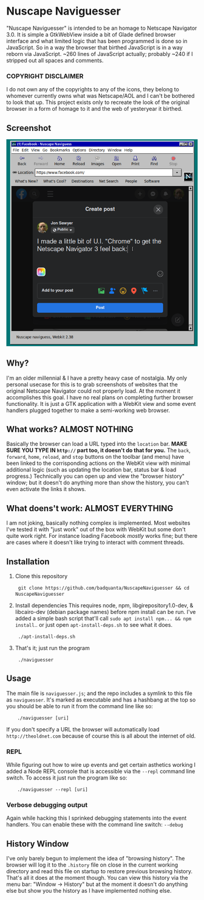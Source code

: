 # Nuscape Naviguesser

"Nuscape Naviguesser" is intended to be an homage to Netscape Navigator 3.0.  It is simple a GtkWebView inside a bit of Glade defined browser interface and what limited logic that has been programmed is done so in JavaScript. So in a way the browser that birthed JavaScript is in a way reborn via JavaScript. ~260 lines of JavaScript actually; probably ~240 if I stripped out all spaces and comments.

### COPYRIGHT DISCLAIMER

I do not own any of the copyrights to any of the icons, they belong to whomever currently owns what was Netscape/AOL and I can't be bothered to look that up.  This project exists only to recreate the look of the original browser in a form of homage to it and the web of yesteryear it birthed.

## Screenshot

![Screenshot](Screenshot_2023-03-26_10-36-47.png "A screenshot")

## Why?

I'm an older millennial & I have a pretty heavy case of nostalgia. My only personal usecase for this is to grab screenshots of websites that the original Netscape Navigator could not properly load.  At the moment it accomplishes this goal. I have no real plans on completing further browser functionality. It is just a GTK application with a WebKit view and some event handlers plugged together to make a semi-working web browser.

## What works? ALMOST NOTHING

Basically the browser can load a URL typed into the `location` bar. __MAKE SURE YOU TYPE IN `http://` part too, it doesn't do that for you.__ The `back`, `forward`, `home`, `reload`, and `stop` buttons on the toolbar (and menu) have been linked to the corrisponding actions on the WebKit view with minimal additional logic (such as updating the location bar, status bar & load progress.)  Technically you can open up and view the "browser history" window; but it doesn't do anything more than show the history, you can't even activate the links it shows.

## What doens't work: ALMOST EVERYTHING

I am not joking, basically nothing complex is implemented.  Most websites I've tested it with "just work" out of the box with WebKit but some don't quite work right.  For instance loading Facebook *mostly* works fine; but there are cases where it doesn't like trying to interact with comment threads.

## Installation

1. Clone this repository

        git clone https://github.com/badquanta/NuscapeNaviguesser && cd NuscapeNaviguesser

2. Install dependencies
This requires node, npm, libgirepository1.0-dev, & libcairo-dev (debian package names) before npm install can be run.  I've added a simple bash script that'll call `sudo apt install npm... && npm install`.. or just open `apt-install-deps.sh` to see what it does.

        ./apt-install-deps.sh

3. That's it; just run the program

        ./naviguesser

## Usage

The main file is `naviguesser.js`; and the repo includes a symlink to this file as `naviguesser`. It's marked as executable and has a hashbang at the top so you should be able to run it from the command line like so:

        ./naviguesser [uri]

If you don't specify a URL the browser will automatically load `http://theoldnet.com` because of course this is all about the internet of old.

### REPL

While figuring out how to wire up events and get certain asthetics working I added a Node REPL console that is accessible via the `--repl` command line switch. To access it just run the program like so:

        ./naviguesser --repl [uri]

### Verbose debugging output

Again while hacking this I sprinked debugging statements into the event handlers.  You can enable these with the command line switch: `--debug`

## History Window

I've only barely begun to implement the idea of "browsing history". The browser will log it to the `.history` file on close in the current working directory and read this file on startup to restore previous browsing history. That's all it does at the moment though. You can view this history via the menu bar: "Window -> History" but at the moment it doesn't do anything else but show you the history as I have implemented nothing else.
